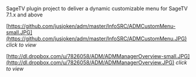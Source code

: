 SageTV plugin project to deliver a dynamic customizable menu for SageTV 7.1.x and above


[https://github.com/jusjoken/adm/master/InfoSRC/ADMCustomMenu-small.JPG](https://github.com/jusjoken/adm/master/InfoSRC/ADMCustomMenu.JPG) _click to view_

[http://dl.dropbox.com/u/7826058/ADM/ADMManagerOverview-small.JPG](http://dl.dropbox.com/u/7826058/ADM/ADMManagerOverview.JPG) _click to view_

